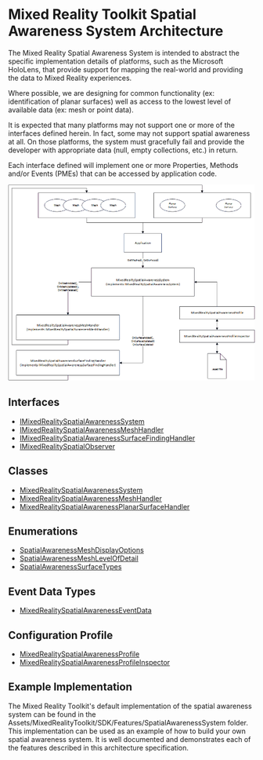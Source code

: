# Mixed Reality Toolkit Spatial Awareness System Architecture

The Mixed Reality Spatial Awareness System is intended to abstract the specific implementation details of platforms, such as the Microsoft HoloLens, that provide support for mapping the real-world and providing the data to Mixed Reality experiences.

Where possible, we are designing for common functionality (ex: identification of planar surfaces) well as access to the lowest level of available data (ex: mesh or point data).

It is expected that many platforms may not support one or more of the interfaces defined herein. In fact, some may not support spatial awareness at all. On those platforms, the system must gracefully fail and provide the developer with appropriate data (null, empty collections, etc.) in return.

Each interface defined will implement one or more Properties, Methods and/or Events (PMEs) that can be accessed by application code.

<img src="../../../External/ReadMeImages/SpatialAwareness/SpatialAwarenessSystemArchitecture.png">

## Interfaces

- [IMixedRealitySpatialAwarenessSystem](IMixedRealitySpatialAwarenessSystem.md)
- [IMixedRealitySpatialAwarenessMeshHandler](IMixedRealitySpatialAwarenessMeshHandler.md)
- [IMixedRealitySpatialAwarenessSurfaceFindingHandler](IMixedRealitySpatialAwarenessSurfaceFindingHandler.md)
- [IMixedRealitySpatialObserver](IMixedRealitySpatialObserver.md)

## Classes

- [MixedRealitySpatialAwarenessSystem](MixedRealitySpatialAwarenessSystem.md)
- [MixedRealitySpatialAwarenessMeshHandler](MixedRealitySpatialAwarenessMeshHandler.md)
- [MixedRealitySpatialAwarenessPlanarSurfaceHandler](MixedRealitySpatialAwarenessPlanarSurfaceHandler.md)

## Enumerations

- [SpatialAwarenessMeshDisplayOptions](SpatialAwarenessMeshDisplayOptions.md)
- [SpatialAwarenessMeshLevelOfDetail](SpatialAwarenessMeshLevelOfDetail.md)
- [SpatialAwarenessSurfaceTypes](SpatialAwarenessSurfaceTypes.md)

## Event Data Types

- [MixedRealitySpatialAwarenessEventData](MixedRealitySpatialAwarenessEventData.md)

## Configuration Profile

- [MixedRealitySpatialAwarenessProfile](MixedRealitySpatialAwarenessProfile.md)
- [MixedRealitySpatialAwarenessProfileInspector](MixedRealitySpatialAwarenessProfileInspector.md)
 
## Example Implementation

The Mixed Reality Toolkit's default implementation of the spatial awareness system can be found in the Assets/MixedRealityToolkit/SDK/Features/SpatialAwarenessSystem folder. This implementation can be used as an example of how to build your own spatial awareness system. It is well documented and demonstrates each of the features described in this architecture specification.
